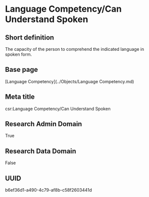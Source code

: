 # Language Competency/Can Understand Spoken
## Short definition
The capacity of the person to comprehend the indicated language in spoken form.
## Base page
[Language Competency](../Objects/Language Competency.md)
## Meta title
csr:Language Competency/Can Understand Spoken
## Research Admin Domain
True
## Research Data Domain
False
## UUID
b6ef36d1-a490-4c79-af8b-c58f2603441d
